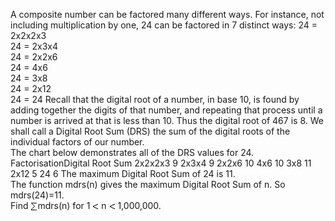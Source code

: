   A composite number can be factored many different ways.    For instance, not including multiplication by one, 24 can be factored in 7 distinct ways:    24 = 2x2x2x3<br />  24 = 2x3x4<br />  24 = 2x2x6<br />  24 = 4x6<br />  24 = 3x8<br />  24 = 2x12<br />  24 = 24    Recall that the digital root of a number, in base 10, is found by adding together the digits of that number,   and repeating that process until a number is arrived at that is less than 10.    Thus the digital root of 467 is 8.  We shall call a Digital Root Sum (DRS) the sum of the digital roots of the individual factors of our number.<br />   The chart below demonstrates all of the DRS values for 24.    FactorisationDigital Root Sum  2x2x2x3  9  2x3x4  9  2x2x6  10  4x6  10  3x8  11  2x12  5  24  6    The maximum Digital Root Sum  of 24 is 11.<br />  The function mdrs(n) gives the maximum Digital Root Sum of n. So  mdrs(24)=11.<br />  Find <img src='images/symbol_sum.gif' width='11' height='14' alt='&sum;' border='0' style='vertical-align:middle;' />mdrs(n) for 1 <img src='images/symbol_lt.gif' width='10' height='10' alt='&lt;' border='0' style='vertical-align:middle;' /> n <img src='images/symbol_lt.gif' width='10' height='10' alt='&lt;' border='0' style='vertical-align:middle;' /> 1,000,000.  